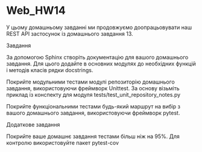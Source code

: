 # Web_HW14

У цьому домашньому завданні ми продовжуємо доопрацьовувати наш REST API застосунок із домашнього завдання 13.

Завдання

За допомогою Sphinx створіть документацію для вашого домашнього завдання. Для цього додайте в основних модулях до необхідних функцій і методів класів рядки docstrings.

Покрийте модульними тестами модулі репозиторію домашнього завдання, використовуючи фреймворк Unittest. За основу візьміть приклад із конспекту для модуля tests/test_unit_repository_notes.py

Покрийте функціональними тестами будь-який маршрут на вибір з вашого домашнього завдання, використовуючи фреймворк pytest.

Додаткове завдання

Покрийте ваше домашнє завдання тестами більш ніж на 95%. Для контролю використовуйте пакет pytest-cov

